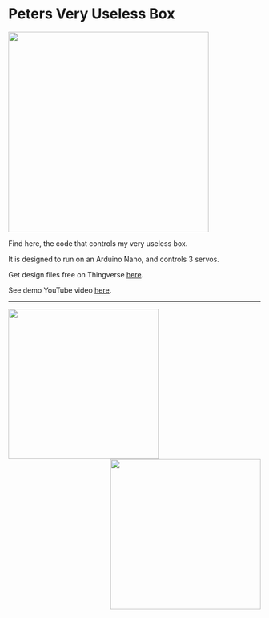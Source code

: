 # Peters Very Useless Box

<img height=400px src='https://github.com/PeterM-13/Peters_Very_Useless_Box/assets/104497542/a71475be-f3bd-4f96-a686-9f9006132c2e'/>

Find here, the code that controls my very useless box.

It is designed to run on an Arduino Nano, and controls 3 servos.

Get design files free on Thingverse <a href='https://Peter-Metcalfe.co.uk'>here</a>.

See demo YouTube video <a href='https://youtu.be/qVN5IE1tdXc?si=yfC_T9HtlU2_SUhI'>here</a>.

________________________
<img height=300px src='https://github.com/PeterM-13/Peters_Very_Useless_Box/assets/104497542/868f526e-cdb7-4f02-8e68-1ad840c583ac'/>

<img height=300px align='right' src='https://github.com/PeterM-13/Peters_Very_Useless_Box/assets/104497542/1fcfd832-575f-4237-bed1-dadedef7a6d5'/>
